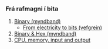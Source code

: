 ### Frá rafmagni í bita

1. [Binary (myndband)](https://www.khanacademy.org/computing/ap-computer-science-principles/computers-101/digital-data-representation/v/khan-academy-and-codeorg-binary-data)
   - [From electricity to bits (vefgrein)](https://www.khanacademy.org/computing/ap-computer-science-principles/computers-101/digital-data-representation/a/from-electricity-to-bits)
1. [Binary & Hex (myndband)](https://learn.adafruit.com/collins-lab-binary-and-hex)
1. [CPU, memory, input and output](https://www.khanacademy.org/computing/ap-computer-science-principles/computers-101/computer--components/v/khan-academy-and-codeorg-cpu-memory-input-output)
